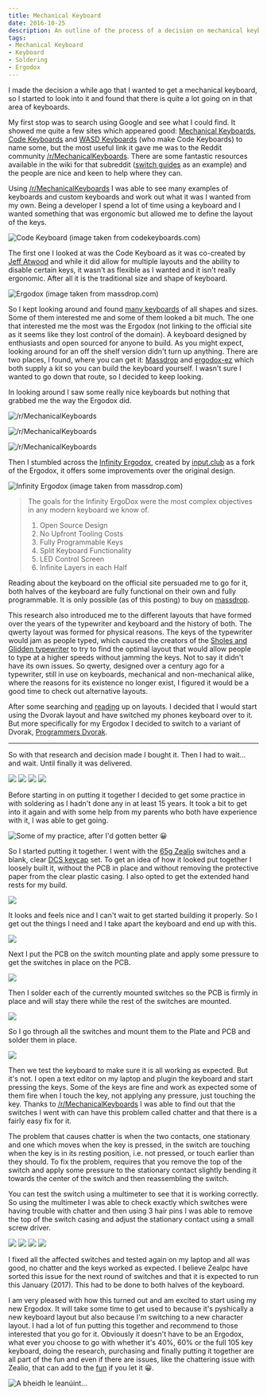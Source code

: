 ```yaml
---
title: Mechanical Keyboard
date: 2016-10-25
description: An outline of the process of a decision on mechanical keyboards
tags:
- Mechanical Keyboard
- Keyboard
- Soldering
- Ergodox
---
```


I made the decision a while ago that I wanted to get a mechanical keyboard, so I
started to look into it and found that there is quite a lot going on in that area
of keyboards.

My first stop was to search using Google and see what I could find. It showed me
quite a few sites which appeared good: [Mechanical Keyboards](https://mechanicalkeyboards.com/),
[Code Keyboards](https://codekeyboards.com/) and [WASD Keyboards](https://www.wasdkeyboards.com/)
(who make Code Keyboards) to name some, but the most useful link it gave me was
to the Reddit community [/r/MechanicalKeyboards](https://www.reddit.com/r/MechanicalKeyboards).
There are some fantastic resources available in the wiki for that subreddit
([switch guides](https://www.reddit.com/r/MechanicalKeyboards/wiki/switch_guides/)
as an example) and the people are nice and keen to help where they can.

Using [/r/MechanicalKeyboards](https://www.reddit.com/r/MechanicalKeyboards) I was able to see many examples of keyboards and
custom keyboards and work out what it was I wanted from my own. Being a developer
I spend a lot of time using a keyboard and I wanted something that was ergonomic
but allowed me to define the layout of the keys.

![Code Keyboard (image taken from codekeyboards.com)](/images/code-keyboard.jpeg "Code Keyboard (image taken from codekeyboards.com)")

The first one I looked at was the Code Keyboard as it was co-created by [Jeff Atwood](https://blog.codinghorror.com)
and while it did allow for multiple layouts and the ability to disable certain
keys, it wasn't as flexible as I wanted and it isn't really ergonomic. After all
it is the traditional size and shape of keyboard.

![Ergodox (image taken from massdrop.com)](/images/ergodox.jpeg "Ergodox (image taken from massdrop.com)")

So I kept looking around and found [many keyboards](https://www.google.ie/search?q=ergonomic+keyboards)
of all shapes and sizes. Some of them interested me and some of them looked a bit
much. The one that interested me the most was the Ergodox (not linking to the
official site as it seems like they lost control of the domain). A keyboard designed
by enthusiasts and open sourced for anyone to build. As you might expect, looking
around for an off the shelf version didn't turn up anything. There are two places,
I found, where you can get it: [Massdrop](https://drop.com/buy/ergodox) and
[ergodox-ez](https://ergodox-ez.com/) which both supply a kit so you can build the
keyboard yourself. I wasn't sure I wanted to go down that route, so I decided to
keep looking.

In looking around I saw some really nice keyboards but nothing that grabbed me
the way the Ergodox did.

![/r/MechanicalKeyboards](/images/1%20JbZxonOTrhq8pf3liJWn4w.jpeg "/r/MechanicalKeyboards")

![/r/MechanicalKeyboards](/images/1%20M3yjZCeWwSmEejY9lyphxg.jpeg "/r/MechanicalKeyboards")

![/r/MechanicalKeyboards](/images/1%206sD2qjJrujgTbRo2pHSF4w.jpeg "/r/MechanicalKeyboards")

Then I stumbled across the [Infinity Ergodox](https://input.club/devices/infinity-ergodox/),
created by [input.club](https://input.club/) as a fork of the Ergodox, it offers
some improvements over the original design.

![Infinity Ergodox (image taken from massdrop.com)](/images/ergodox-infinity.jpeg "Infinity Ergodox (image taken from massdrop.com)")

> The goals for the Infinity ErgoDox were the most complex objectives in any modern
> keyboard we know of.
>
> 1. Open Source Design
> 2. No Upfront Tooling Costs
> 3. Fully Programmable Keys
> 4. Split Keyboard Functionality
> 5. LED Control Screen
> 6. Infinite Layers in each Half

Reading about the keyboard on the official site persuaded me to go for it, both
halves of the keyboard are fully functional on their own and fully programmable.
It is only possible (as of this posting) to buy on [massdrop](https://drop.com/buy/infinity-ergodox).

This research also introduced me to the different layouts that have formed over
the years of the typewriter and keyboard and the history of both. The qwerty layout
was formed for physical reasons. The keys of the typewriter would jam as people
typed, which caused the creators of the [Sholes and Glidden typewriter](https://en.m.wikipedia.org/wiki/Sholes_and_Glidden_typewriter)
to try to find the optimal layout that would allow people to type at a higher
speeds without jamming the keys. Not to say it didn't have its own issues. So
qwerty, designed over a century ago for a typewriter, still in use on keyboards,
mechanical and non-mechanical alike, where the reasons for its existence no longer
exist, I figured it would be a good time to check out alternative layouts.

After some searching and [reading](https://en.m.wikipedia.org/wiki/Keyboard_layout)
up on layouts. I decided that I would start using the Dvorak layout and have
switched my phones keyboard over to it. But more specifically for my Ergodox I
decided to switch to a variant of Dvorak, [Programmers Dvorak](https://www.kaufmann.no/roland/dvorak/).

---

So with that research and decision made I bought it. Then I had to wait… and wait.
Until finally it was delivered.

![](/images/1%20T2Q-wRd2GpinNlW5AXL68A.jpeg)
![](/images/1%2091Jg3g11hcRHJGEksjsuHA.jpeg)
![](/images/1%20Fk5Dy84r1c88qs1HhrcuQg.jpeg)
![](/images/1%20P1pzszy1ZGubQSpiZnJXcg.jpeg)

Before starting in on putting it together I decided to get some practice in with
soldering as I hadn't done any in at least 15 years. It took a bit to get into
it again and with some help from my parents who both have experience with it, I
was able to get going.

![Some of my practice, after I'd gotten better :grinning:](/images/1%20SKvkpWIpmyzQWNVCA1X3Ug.jpeg "Some of my practice, after I'd gotten better :grinning:")

So I started putting it together. I went with the [65g Zealio](https://zealpc.net/products/zealio)
switches and a blank, clear [DCS keycap](https://www.solutionsinplastic.com/wp-content/uploads/2017/05/DCSFamily.pdf)
set. To get an idea of how it looked put together I loosely built it, without the
PCB in place and without removing the protective paper from the clear plastic
casing. I also opted to get the extended hand rests for my build.

![](/images/1%20XErYzyk-Y0rgPFHRf-mxCA.jpeg)

It looks and feels nice and I can't wait to get started building it properly. So
I get out the things I need and I take apart the keyboard and end up with this.

![](/images/1%20nWZIkjfAjY_WMDdyifcWdA.jpeg)

Next I put the PCB on the switch mounting plate and apply some pressure to get the
switches in place on the PCB.

![](/images/1%2028WPwIeicnpikGK6Py7eVw.jpeg)

Then I solder each of the currently mounted switches so the PCB is firmly in place
and will stay there while the rest of the switches are mounted.

![](/images/1%20bePvGv1Gql4C77xD1I_P4w.jpeg)

So I go through all the switches and mount them to the Plate and PCB and solder
them in place.

![](/images/1%20VE3QZfRJDNQGAZmOpZf2Cg.jpeg)

Then we test the keyboard to make sure it is all working as expected. But it's not.
I open a text editor on my laptop and plugin the keyboard and start pressing the
keys. Some of the keys are fine and work as expected some of them fire when I touch
the key, not applying any pressure, just touching the key. Thanks to [/r/MechanicalKeyboards](https://www.reddit.com/r/MechanicalKeyboards)
I was able to find out that the switches I went with can have this problem called
chatter and that there is a fairly easy fix for it.

The problem that causes chatter is when the two contacts, one stationary and one
which moves when the key is pressed, in the switch are touching when the key is
in its resting position, i.e. not pressed, or touch earlier than they should. To
fix the problem, requires that you remove the top of the switch and apply some
pressure to the stationary contact slightly bending it towards the center of the
switch and then reassembling the switch.

You can test the switch using a multimeter to see that it is working correctly.
So using the multimeter I was able to check exactly which switches were having
trouble with chatter and then using 3 hair pins I was able to remove the top of
the switch casing and adjust the stationary contact using a small screw driver.

![](/images/1%20j9yRA9NbL52K_TFiyc9hDg.jpeg)
![](/images/1%20mcmzVrgi0GqHAL-b_QmoQg.jpeg)
![](/images/1%206-5mXjPXDKJ2gJ_TumGY3g.jpeg)
![](/images/1%20i3chekIabI-afAUl18Ux2Q.jpeg)

I fixed all the affected switches and tested again on my laptop and all was good,
no chatter and the keys worked as expected. I believe Zealpc have sorted this issue
for the next round of switches and that it is expected to run this January (2017).
This had to be done to both halves of the keyboard.

I am very pleased with how this turned out and am excited to start using my new
Ergodox. It will take some time to get used to because it's pyshically a new keyboard
layout but also because I'm switching to a new character layout. I had a lot of
fun putting this together and recommend to those interested that you go for it.
Obviously it doesn't have to be an Ergodox, what ever you choose to go with whether
it's 40%, 60% or the full 105 key keyboard, doing the research, purchasing and
finally putting it together are all part of the fun and even if there are issues,
like the chattering issue with Zealio, that can add to the [fun](https://dwarffortresswiki.org/index.php/DF2014:Losing)
if you let it :grinning:.


![A bheidh le leanúint…](/images/1%20_F2JG0zLHT3pKVorbtfyNw.jpeg "A bheidh le leanúint…")

